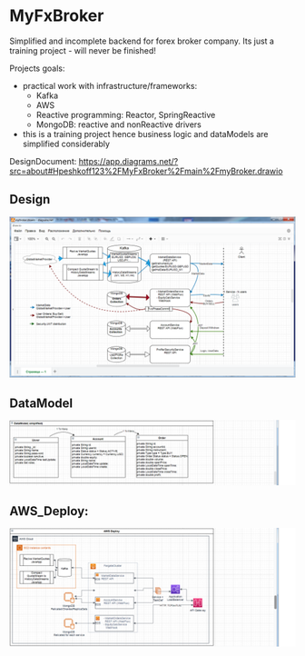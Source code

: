 # MyFxBroker

Simplified and incomplete backend for forex broker company.
Its just a training project - will never be finished!

Projects goals: 
 - practical work with infrastructure/frameworks:
    - Kafka
    - AWS
    - Reactive programming: Reactor, SpringReactive
    - MongoDB: reactive and nonReactive drivers
 - this is a training project hence business logic and dataModels are simplified considerably
   
DesignDocument: https://app.diagrams.net/?src=about#Hpeshkoff123%2FMyFxBroker%2Fmain%2FmyBroker.drawio

## Design
![Design](./Design.png)

## DataModel
![DataModel](./DataModel.png)

## AWS_Deploy:
![AWS_Deploy](./AWS_Deploy.png)
